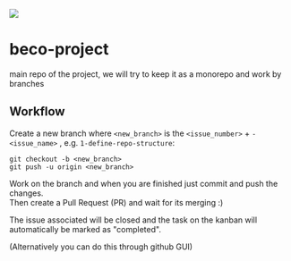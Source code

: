 [![](https://tokei.rs/b1/github/XAMPPRocky/tokei)](https://github.com/beco-app/beco-project)

# beco-project
main repo of the project, we will try to keep it as a monorepo and work by branches

## Workflow

Create a new branch where `<new_branch>` is the `<issue_number>` + `-<issue_name>` , e.g. `1-define-repo-structure`:
```
git checkout -b <new_branch>
git push -u origin <new_branch>
```
Work on the branch and when you are finished just commit and push the changes.    
Then create a Pull Request (PR) and wait for its merging :)

The issue associated will be closed and the task on the kanban will automatically be marked as "completed".

(Alternatively you can do this through github GUI)
